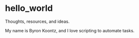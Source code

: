 # hello_world
Thoughts, resources, and ideas.

My name is Byron Koontz, and I love scripting to automate tasks.
